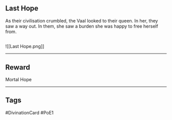 ## Last Hope
As their civilisation crumbled, the Vaal looked to their queen. In her, they saw a way out. In them, she saw a burden she was happy to free herself from.
## 
![[Last Hope.png]]

---
## Reward
Mortal Hope

---
## Tags
#DivinationCard
#PoE1